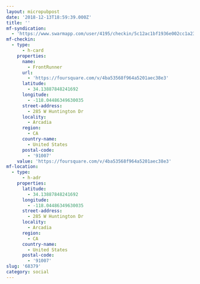 ```yaml
---
layout: micropubpost
date: '2018-12-13T18:59:39.000Z'
title: ''
mf-syndication:
  - 'https://www.swarmapp.com/user/4195/checkin/5c12ac1bf1936e002cc1a237'
mf-checkin:
  - type:
      - h-card
    properties:
      name:
        - FrontRunner
      url:
        - 'https://foursquare.com/v/4ba53568f964a5201aec38e3'
      latitude:
        - 34.13887848241692
      longitude:
        - -118.04486349630035
      street-address:
        - 285 W Huntington Dr
      locality:
        - Arcadia
      region:
        - CA
      country-name:
        - United States
      postal-code:
        - '91007'
    value: 'https://foursquare.com/v/4ba53568f964a5201aec38e3'
mf-location:
  - type:
      - h-adr
    properties:
      latitude:
        - 34.13887848241692
      longitude:
        - -118.04486349630035
      street-address:
        - 285 W Huntington Dr
      locality:
        - Arcadia
      region:
        - CA
      country-name:
        - United States
      postal-code:
        - '91007'
slug: '68379'
category: social
---
```

